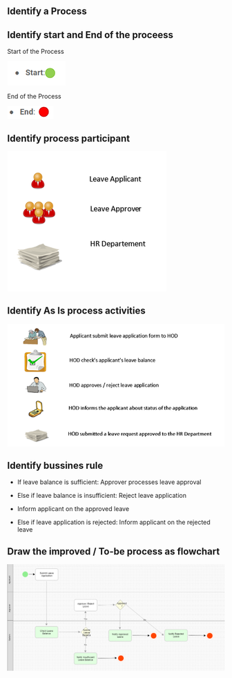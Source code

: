 ## Identify a Process

## Identify start and End of the proceess
 
Start of the Process

<img src="https://raw.githubusercontent.com/kinnara-digital-studio/kecak-workflow/master/docs/assets/flow-1.PNG" alt="flow-1" />


End of the Process

<img src="https://raw.githubusercontent.com/kinnara-digital-studio/kecak-workflow/master/docs/assets/flow-2.PNG" alt="flow-2" />

## Identify process participant

<img src="https://raw.githubusercontent.com/kinnara-digital-studio/kecak-workflow/master/docs/assets/buildingFlow_flow1.png" alt="buildingFlow_flow1" />

## Identify As Is process activities 

<img src="https://raw.githubusercontent.com/kinnara-digital-studio/kecak-workflow/master/docs/assets/buildingFlow_flow2.png" alt="buildingFlow_flow2" />

## Identify bussines rule

- If leave balance is sufficient: Approver processes leave approval
- Else if leave balance is insufficient: Reject leave application

- Inform applicant on the approved leave
	
- Else if leave application is rejected: Inform applicant on the rejected leave

## Draw the improved / To-be process as flowchart
<img src="https://raw.githubusercontent.com/kinnara-digital-studio/kecak-workflow/master/docs/assets/buildingFlow_flow3.png" alt="Flow3" />
